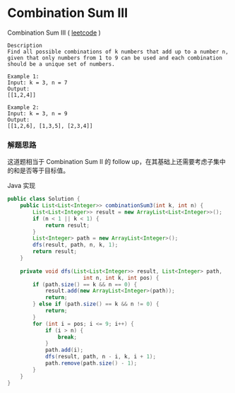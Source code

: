# Combination Sum III

Combination Sum III  ( [leetcode](https://leetcode.com/problems/combination-sum-iii/) )

```
Description
Find all possible combinations of k numbers that add up to a number n, 
given that only numbers from 1 to 9 can be used and each combination should be a unique set of numbers.

Example 1:
Input: k = 3, n = 7
Output:
[[1,2,4]]

Example 2:
Input: k = 3, n = 9
Output:
[[1,2,6], [1,3,5], [2,3,4]]
```

### 解题思路

这道题相当于 Combination Sum II 的 follow up，在其基础上还需要考虑子集中的和是否等于目标值。

Java 实现

```java
public class Solution {
    public List<List<Integer>> combinationSum3(int k, int n) {
        List<List<Integer>> result = new ArrayList<List<Integer>>();
        if (n < 1 || k < 1) {
            return result;
        }
        List<Integer> path = new ArrayList<Integer>();
        dfs(result, path, n, k, 1);
        return result;
    }
    
    private void dfs(List<List<Integer>> result, List<Integer> path,
                        int n, int k, int pos) {
        if (path.size() == k && n == 0) {
            result.add(new ArrayList<Integer>(path));
            return;
        } else if (path.size() == k && n != 0) {
            return;
        }
        for (int i = pos; i <= 9; i++) {
            if (i > n) {
                break;
            }
            path.add(i);
            dfs(result, path, n - i, k, i + 1);
            path.remove(path.size() - 1);
        }
    }
}
```

